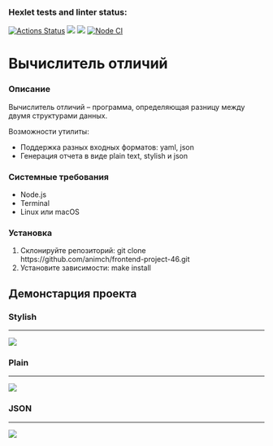 ### Hexlet tests and linter status:
[![Actions Status](https://github.com/animch/frontend-project-46/workflows/hexlet-check/badge.svg)](https://github.com/animch/frontend-project-46/actions) <a href="https://codeclimate.com/github/animch/frontend-project-46/maintainability"><img src="https://api.codeclimate.com/v1/badges/3b88a8c8d90e95e54c73/maintainability" /></a> <a href="https://codeclimate.com/github/animch/frontend-project-46/test_coverage"><img src="https://api.codeclimate.com/v1/badges/3b88a8c8d90e95e54c73/test_coverage" /></a> [![Node CI](https://github.com/animch/frontend-project-46/actions/workflows/nodejs.yml/badge.svg)](https://github.com/animch/frontend-project-46/actions/workflows/nodejs.yml)


<h1>Вычислитель отличий</h1>

<h3>Описание</h3>
<p>Вычислитель отличий – программа, определяющая разницу между двумя структурами данных.</p>
<p>Возможности утилиты:</p>
<ul>
  <li>Поддержка разных входных форматов: yaml, json</li>
  <li>Генерация отчета в виде plain text, stylish и json</li>
</ul>

<h3>Системные требования</h3>
<ul>
  <li>Node.js</li>
  <li>Terminal</li>
  <li>Linux или macOS</li>
</ul>

<h3>Установка</h3>
<ol>
  <li>Склонируйте репозиторий: git clone https://github.com/animch/frontend-project-46.git</li>
  <li>Установите зависимости: make install</li>
</ol>

<h2>Демонстарция проекта</h2>
<h3>Stylish</h3>
<hr>
<a href="https://asciinema.org/a/OBTsicxywbX3CQKPejS7r8EYA" target="_blank"><img src="https://asciinema.org/a/OBTsicxywbX3CQKPejS7r8EYA.svg" /></a>

<h3>Plain</h3>
<hr>
<a href="https://asciinema.org/a/KgIegbDz4vc1J38goF6hx36Op" target="_blank"><img src="https://asciinema.org/a/KgIegbDz4vc1J38goF6hx36Op.svg" /></a>

<h3>JSON</h3>
<hr>
<a href="https://asciinema.org/a/lRhbNHhXv1b228jnSjoGJX5bz" target="_blank"><img src="https://asciinema.org/a/lRhbNHhXv1b228jnSjoGJX5bz.svg" /></a>
